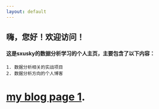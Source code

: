 ```yaml
---
layout: default
---
```


## 嗨，您好！欢迎访问！
#### 这是sxusky的数据分析学习的个人主页，主要包含了以下内容：

	1. 数据分析相关的实战项目
	2. 数据分析方向的个人博客

# [my blog page 1](my-page-1).